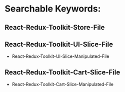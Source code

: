 # Searchable Keywords:

## React-Redux-Toolkit-Store-File


## React-Redux-Toolkit-UI-Slice-File
- React-Redux-Toolkit-UI-Slice-Manipulated-File


## React-Redux-Toolkit-Cart-Slice-File
- React-Redux-Toolkit-Cart-Slice-Manipulated-File